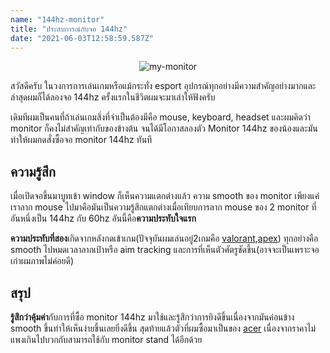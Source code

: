 ```yaml
---
name: "144hz-monitor"
title: "ประสบการณ์กับจอ 144hz"
date: "2021-06-03T12:58:59.587Z"
---
```


<div align="center">
    <img src="https://i.imgur.com/3Xh90txm.jpg" alt="my-monitor" />
</div>

สวัสดีครับ ในวงการการเล่นเกมหรือแม้กระทั่ง esport อุปกรณ์ทุกอย่างมีความสำคัญอย่างมากและล่าสุดผมก็ได้ลองจอ 144hz ครั้งแรกในชีวิตผมจะมาเล่าให้ฟังครับ

เดิมทีผมเป็นคนที่ถ้าเล่นเกมสิ่งที่จำเป็นต้องมีคือ mouse, keyboard, headset และผมคิดว่า monitor ก็คงไม่สำคัญเท่ากับของข้างต้น จนได้มีโอกาสลองตัว Monitor 144hz ของน้องและมันทำให้ผมกดสั่งซื้อจอ monitor 144hz ทันที

## ความรู้สึก

เมื่อเปิดจอขึ้นมาบูทเข้า window ก็เห็นความแตกต่างแล้ว ความ smooth ของ monitor เพียงแค่เราลาก mouse ไปมาคือมันเป็นความรู้สึกแตกต่างเมื่อเทียบการลาก mouse ของ 2 monitor ที่อันหนึ่งเป็น 144hz กับ 60hz อันนี้คือ**ความประทับใจแรก**

**ความประทับที่สอง**เกิดจากหลังกดเข้าเกม(ปัจจุบันผมเล่นอยู่2เกมคือ [valorant](https://playvalorant.com/th-th/),[apex](https://www.ea.com/games/apex-legends)) ทุกอย่างคือ smooth ไปหมดเวลาลากเป้าหรือ aim tracking และการที่เห็นตัวศัตรูชัดขึ้น(อาจจะเป็นเพราะจอเก่าผมภาพไม่ค่อยดี)

## สรุป

**รู้สึกว่าคุ้มค่า**กับการที่ซื้อ monitor 144hz มาใช้และรู้สึกว่าการยิงดีขึ้นเนื่องจากมันค่อนข้าง smooth ขึ้นทำให้เห็นง่ายขึ้นเลยยิ่งดีขึ้น สุดท้ายแล้วตัวที่ผมซื้อมาเป็นของ [acer](https://www.jib.co.th/web/product/readProduct/36105/ACER-VG240YPBMIIPX-23-8--IPS-FHD-144Hz) เนื่องจากราคาไม่แพงเกินไปบวกกับสามารถใช้กับ monitor stand ได้อีกด้วย